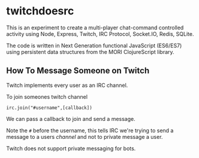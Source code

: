 # twitchdoesrc

This is an experiment to create a multi-player chat-command controlled activity using Node, Express, Twitch, IRC Protocol, Socket.IO, Redis, SQLite. 

The code is written in Next Generation functional JavaScript (ES6/ES7) using persistent data structures from the MORI ClojureScript library.  

## How To Message Someone on Twitch

Twitch implements every user as an IRC channel.

To join someones twitch channel

`irc.join("#username",[callback])`

We can pass a callback to join and send a message. 

Note the `#` before the username, this tells IRC we're trying to send a message to a users *channel* and not to private message a user.

Twitch does not support private messaging for bots.
